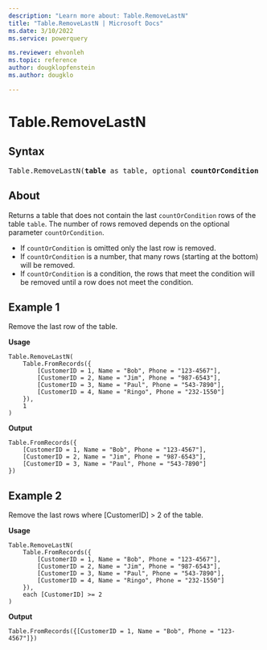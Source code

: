 ```yaml
---
description: "Learn more about: Table.RemoveLastN"
title: "Table.RemoveLastN | Microsoft Docs"
ms.date: 3/10/2022
ms.service: powerquery

ms.reviewer: ehvonleh
ms.topic: reference
author: dougklopfenstein
ms.author: dougklo

---
```

# Table.RemoveLastN

## Syntax

<pre>
Table.RemoveLastN(<b>table</b> as table, optional <b>countOrCondition</b> as any) as table
</pre>
  
## About

Returns a table that does not contain the last `countOrCondition` rows of the table `table`. The number of rows removed depends on the optional parameter `countOrCondition`.

* If `countOrCondition` is omitted only the last row is removed.
* If `countOrCondition` is a number, that many rows (starting at the bottom) will be removed.
* If `countOrCondition` is a condition, the rows that meet the condition will be removed until a row does not meet the condition.

## Example 1

Remove the last row of the table.

**Usage**

```powerquery-m
Table.RemoveLastN(
    Table.FromRecords({
        [CustomerID = 1, Name = "Bob", Phone = "123-4567"],
        [CustomerID = 2, Name = "Jim", Phone = "987-6543"],
        [CustomerID = 3, Name = "Paul", Phone = "543-7890"],
        [CustomerID = 4, Name = "Ringo", Phone = "232-1550"]
    }),
    1
)
```

**Output**

```powerquery-m
Table.FromRecords({
    [CustomerID = 1, Name = "Bob", Phone = "123-4567"],
    [CustomerID = 2, Name = "Jim", Phone = "987-6543"],
    [CustomerID = 3, Name = "Paul", Phone = "543-7890"]
})
```

## Example 2

Remove the last rows where [CustomerID] > 2 of the table.

**Usage**

```powerquery-m
Table.RemoveLastN(
    Table.FromRecords({
        [CustomerID = 1, Name = "Bob", Phone = "123-4567"],
        [CustomerID = 2, Name = "Jim", Phone = "987-6543"],
        [CustomerID = 3, Name = "Paul", Phone = "543-7890"],
        [CustomerID = 4, Name = "Ringo", Phone = "232-1550"]
    }),
    each [CustomerID] >= 2
)
```

**Output**

`Table.FromRecords({[CustomerID = 1, Name = "Bob", Phone = "123-4567"]})`
